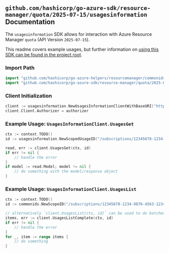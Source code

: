 
## `github.com/hashicorp/go-azure-sdk/resource-manager/quota/2025-07-15/usagesinformation` Documentation

The `usagesinformation` SDK allows for interaction with Azure Resource Manager `quota` (API Version `2025-07-15`).

This readme covers example usages, but further information on [using this SDK can be found in the project root](https://github.com/hashicorp/go-azure-sdk/tree/main/docs).

### Import Path

```go
import "github.com/hashicorp/go-azure-helpers/resourcemanager/commonids"
import "github.com/hashicorp/go-azure-sdk/resource-manager/quota/2025-07-15/usagesinformation"
```


### Client Initialization

```go
client := usagesinformation.NewUsagesInformationClientWithBaseURI("https://management.azure.com")
client.Client.Authorizer = authorizer
```


### Example Usage: `UsagesInformationClient.UsagesGet`

```go
ctx := context.TODO()
id := usagesinformation.NewScopedUsageID("/subscriptions/12345678-1234-9876-4563-123456789012/resourceGroups/some-resource-group", "usageName")

read, err := client.UsagesGet(ctx, id)
if err != nil {
	// handle the error
}
if model := read.Model; model != nil {
	// do something with the model/response object
}
```


### Example Usage: `UsagesInformationClient.UsagesList`

```go
ctx := context.TODO()
id := commonids.NewScopeID("/subscriptions/12345678-1234-9876-4563-123456789012/resourceGroups/some-resource-group")

// alternatively `client.UsagesList(ctx, id)` can be used to do batched pagination
items, err := client.UsagesListComplete(ctx, id)
if err != nil {
	// handle the error
}
for _, item := range items {
	// do something
}
```
